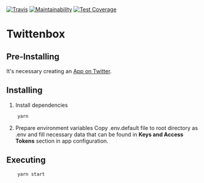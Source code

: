 [![Travis](https://img.shields.io/travis/vinyguedess/twittenbox.svg)](https://travis-ci.org/vinyguedess/twittenbox)
[![Maintainability](https://api.codeclimate.com/v1/badges/87e54feb2bd2aae66f01/maintainability)](https://codeclimate.com/github/vinyguedess/twittenbox/maintainability)
[![Test Coverage](https://api.codeclimate.com/v1/badges/87e54feb2bd2aae66f01/test_coverage)](https://codeclimate.com/github/vinyguedess/twittenbox/test_coverage)

# Twittenbox

## Pre-Installing
It's necessary creating an [App on Twitter](https://apps.twitter.com).

## Installing
1. Install dependencies
```bash
    yarn
```
2. Prepare environment variables
Copy .env.default file to root directory as .env and fill necessary data that can be found in **Keys and Access Tokens** section in app configuration.

## Executing
```bash
    yarn start
```